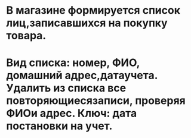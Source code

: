 #  В магазине формируется список лиц,записавшихся на покупку товара.
# Вид списка: номер, ФИО, домашний адрес,датаучета. Удалить из списка все повторяющиесязаписи, проверяя ФИОи адрес. Ключ: дата постановки на учет.
